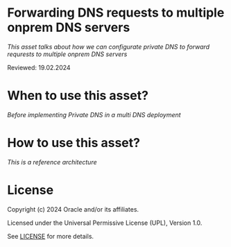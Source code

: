 # Forwarding  DNS requests to multiple onprem DNS servers
 
*This asset talks about how we can configurate private DNS to forward requrests to multiple onprem DNS servers*

Reviewed: 19.02.2024
 
# When to use this asset?
 
*Before implementing Private DNS in a multi DNS deployment*
 
# How to use this asset?
 
*This is a reference architecture*
 
# License

Copyright (c) 2024 Oracle and/or its affiliates.

Licensed under the Universal Permissive License (UPL), Version 1.0.

See [LICENSE](https://github.com/oracle-devrel/technology-engineering/blob/main/LICENSE) for more details.
